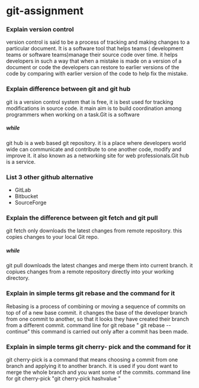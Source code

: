 # git-assignment

### Explain version control

version control is said to be a process of tracking and making changes to a particular document.
It is a software tool that helps teams ( development teams or software teams)manage their source code over time. it helps developers in such a way that when a mistake is made on a version of a document or code the developers can restore to earlier versions of the code by comparing with earlier version of the code to help fix the mistake.

### Explain difference between git and git hub

git is a version control system that is free, it is best used for tracking modifications in source code. it main aim is to build coordination among programmers when working on a task.Git is a software
##### while
git hub is a web based git repository. it is a place where developers world wide can communicate and contribute to one another code, modify and improve it. it also known as a networking site for web professionals.Git hub is a service.

### List 3 other github alternative
- GitLab
- Bitbucket
- SourceForge

### Explain the difference between git fetch and git pull

git fetch  only downloads the latest changes from remote repository. this copies changes to your local Git repo.
##### while 
git pull downloads the latest changes and merge them into current branch. it copiues changes from a remote repository directly into your working directory.

### Explain in simple terms git rebase and the command for it

Rebasing is a process of combining or moving a sequence of commits on top of of a new base commit. it changes the base of the developer branch from one commit to another, so that it looks they have created their branch from a different commit.
command line for git rebase " git rebase --continue" this command is carried out only after a commit has been made.

### Explain in simple terms git cherry- pick and the command for it

git cherry-pick is a command that means choosing a commit from one branch and applying it to another branch. it is used if you dont want to merge the whole branch and you want some of the commits.
command line for git cherry-pick "git cherry-pick hashvalue "